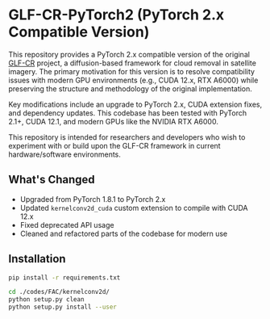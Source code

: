 # GLF-CR-PyTorch2 (PyTorch 2.x Compatible Version)

This repository provides a PyTorch 2.x compatible version of the original [GLF-CR](https://github.com/xxx/GLF-CR) project, a diffusion-based framework for cloud removal in satellite imagery. The primary motivation for this version is to resolve compatibility issues with modern GPU environments (e.g., CUDA 12.x, RTX A6000) while preserving the structure and methodology of the original implementation.

Key modifications include an upgrade to PyTorch 2.x, CUDA extension fixes, and dependency updates. This codebase has been tested with PyTorch 2.1+, CUDA 12.1, and modern GPUs like the NVIDIA RTX A6000.

This repository is intended for researchers and developers who wish to experiment with or build upon the GLF-CR framework in current hardware/software environments.

## What's Changed

- Upgraded from PyTorch 1.8.1 to PyTorch 2.x
- Updated `kernelconv2d_cuda` custom extension to compile with CUDA 12.x
- Fixed deprecated API usage
- Cleaned and refactored parts of the codebase for modern use

## Installation

```bash
pip install -r requirements.txt

cd ./codes/FAC/kernelconv2d/
python setup.py clean
python setup.py install --user
